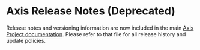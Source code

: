 # Axis Release Notes (Deprecated)

Release notes and versioning information are now included in the main [Axis Project documentation](../axis.md#appendix-e-release-notes--versioning). Please refer to that file for all release history and update policies.
